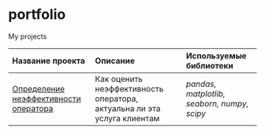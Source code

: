 # portfolio
My projects

| Название проекта | Описание | Используемые библиотеки | 
| :---------------------- | :---------------------- | :---------------------- |
| [Определение неэффективности оператора](call_centers) | Как оценить неэффективность оператора, актуальна ли эта услуга клиентам | *pandas, matplotlib, seaborn, numpy, scipy* |
